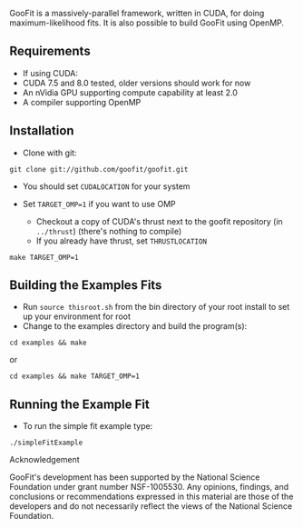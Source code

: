 GooFit is a massively-parallel framework, written in CUDA, for
doing maximum-likelihood fits.   It is also possible to build
GooFit using OpenMP.

## Requirements

* If using CUDA:
 * CUDA 7.5 and 8.0 tested, older versions should work for now
 * An nVidia GPU supporting compute capability at least 2.0
 * A compiler supporting OpenMP

## Installation

* Clone with git:
```
git clone git://github.com/goofit/goofit.git
```

* You should set `CUDALOCATION` for your system

* Set `TARGET_OMP=1` if you want to use OMP
  * Checkout a copy of CUDA's thrust next to the goofit repository (in `../thrust`) (there's nothing to compile)
  * If you already have thrust, set `THRUSTLOCATION`

```
make TARGET_OMP=1
```

## Building the Examples Fits

* Run `source thisroot.sh` from the bin directory of your root install to set up your environment for root
* Change to the examples directory and build the program(s): 
```
cd examples && make
```
or
```
cd examples && make TARGET_OMP=1
```

## Running the Example Fit

* To run the simple fit example type:
```
./simpleFitExample
```

Acknowledgement

GooFit's development has been supported by the National Science Foundation under grant number NSF-1005530. 
Any opinions, findings, and conclusions or recommendations expressed in this material are those of the developers
and do not necessarily reflect the views of the National Science Foundation.
